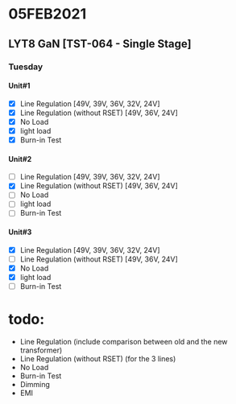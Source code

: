 # 05FEB2021

## LYT8 GaN [TST-064 - Single Stage]
### Tuesday

#### Unit#1
- [x] Line Regulation [49V, 39V, 36V, 32V, 24V]
- [x] Line Regulation (without RSET) [49V, 36V, 24V]
- [x] No Load
- [x] light load
- [x] Burn-in Test
#### Unit#2
- [ ] Line Regulation [49V, 39V, 36V, 32V, 24V]
- [x] Line Regulation (without RSET) [49V, 36V, 24V]
- [ ] No Load
- [ ] light load
- [ ] Burn-in Test
#### Unit#3
- [x] Line Regulation [49V, 39V, 36V, 32V, 24V]
- [ ] Line Regulation (without RSET) [49V, 36V, 24V]
- [x] No Load
- [x] light load
- [ ] Burn-in Test

# todo:
- Line Regulation (include comparison between old and the new transformer)
- Line Regulation (without RSET) (for the 3 lines)
- No Load
- Burn-in Test
- Dimming
- EMI